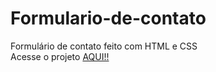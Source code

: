 # Formulario-de-contato
Formulário de contato feito com HTML e CSS  
Acesse o projeto <a href="https://crislainepaula.github.io/OnePage-Universe/#home">AQUI!!</a>
